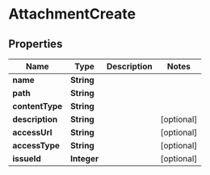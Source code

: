 # AttachmentCreate

## Properties
Name | Type | Description | Notes
------------ | ------------- | ------------- | -------------
**name** | **String** |  | 
**path** | **String** |  | 
**contentType** | **String** |  | 
**description** | **String** |  |  [optional]
**accessUrl** | **String** |  |  [optional]
**accessType** | **String** |  |  [optional]
**issueId** | **Integer** |  |  [optional]
